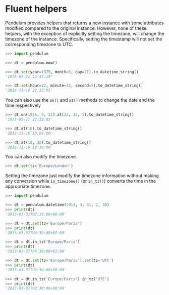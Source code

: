# Fluent helpers

Pendulum provides helpers that returns a new instance with some attributes
modified compared to the original instance.
However, none of these helpers, with the exception of explicitly setting the
timezone, will change the timezone of the instance. Specifically,
setting the timestamp will not set the corresponding timezone to UTC.

```python
>>> import pendulum

>>> dt = pendulum.now()

>>> dt.set(year=1975, month=5, day=21).to_datetime_string()
'1975-05-21 13:45:18'

>>> dt.set(hour=22, minute=32, second=5).to_datetime_string()
'2016-11-16 22:32:05'
```

You can also use the `on()` and `at()` methods to change the date and the time
respectively

```python
>>> dt.on(1975, 5, 21).at(22, 32, 5).to_datetime_string()
'1975-05-21 22:32:05'

>>> dt.at(10).to_datetime_string()
'2016-11-16 10:00:00'

>>> dt.at(10, 30).to_datetime_string()
'2016-11-16 10:30:00'
```

You can also modify the timezone.

```python
>>> dt.set(tz='Europe/London')
```

Setting the timezone just modify the timezone information without
making any conversion while `in_timezone()` (or `in_tz()`)
converts the time in the appropriate timezone.

```python
>>> import pendulum

>>> dt = pendulum.datetime(2013, 3, 31, 2, 30)
>>> print(dt)
'2013-03-31T02:30:00+00:00'

>>> dt = dt.set(tz='Europe/Paris')
>>> print(dt)
'2013-03-31T03:30:00+02:00'

>>> dt = dt.in_tz('Europe/Paris')
>>> print(dt)
'2013-03-31T04:30:00+02:00'

>>> dt = dt.set(tz='Europe/Paris').set(tz='UTC')
>>> print(dt)
'2013-03-31T03:30:00+00:00'

>>> dt = dt.in_tz('Europe/Paris').in_tz('UTC')
>>> print(dt)
'2013-03-31T02:30:00+00:00'
```
